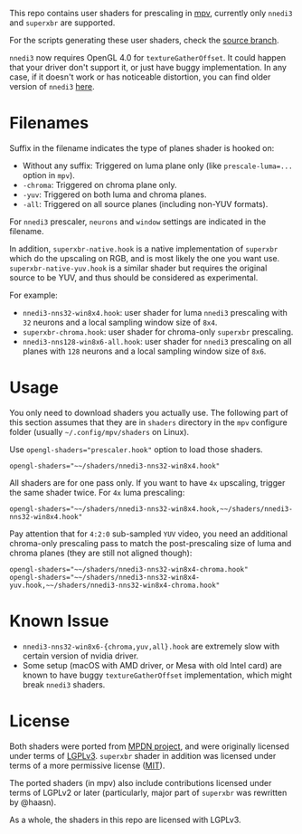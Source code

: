 This repo contains user shaders for prescaling in [mpv](https://mpv.io/),
currently only `nnedi3` and `superxbr` are supported.

For the scripts generating these user shaders, check the [source
branch](https://github.com/bjin/mpv-prescalers/tree/source).

`nnedi3` now requires OpenGL 4.0 for `textureGatherOffset`. It could happen
that your driver don't support it, or just have buggy implementation. In any case,
if it doesn't work or has noticeable distortion, you can find older version of
`nnedi3` [here](https://github.com/bjin/mpv-prescalers/tree/cd9742657732dbd8f8f27dee233f41190a7d9be1).

# Filenames

Suffix in the filename indicates the type of planes shader is hooked on:

* Without any suffix: Triggered on luma plane only (like `prescale-luma=...` option in `mpv`).
* `-chroma`: Triggered on chroma plane only.
* `-yuv`: Triggered on both luma and chroma planes.
* `-all`: Triggered on all source planes (including non-YUV formats).

For `nnedi3` prescaler, `neurons` and `window` settings are indicated in the
filename.

In addition, `superxbr-native.hook` is a native implementation of `superxbr`
which do the upscaling on RGB, and is most likely the one you want use.
`superxbr-native-yuv.hook` is a similar shader but requires the original source
to be YUV, and thus should be considered as experimental.

For example:
* `nnedi3-nns32-win8x4.hook`: user shader for luma `nnedi3` prescaling with `32`
  neurons and a local sampling window size of `8x4`.
* `superxbr-chroma.hook`: user shader for chroma-only `superxbr` prescaling.
* `nnedi3-nns128-win8x6-all.hook`: user shader for `nnedi3` prescaling on all
   planes with `128` neurons and a local sampling window size of `8x6`.

# Usage

You only need to download shaders you actually use. The following part of this
section assumes that they are in `shaders` directory in the `mpv` configure
folder (usually `~/.config/mpv/shaders` on Linux).

Use `opengl-shaders="prescaler.hook"` option to load those shaders.

```
opengl-shaders="~~/shaders/nnedi3-nns32-win8x4.hook"
```

All shaders are for one pass only. If you want to have `4x` upscaling, trigger
the same shader twice. For `4x` luma prescaling:

```
opengl-shaders="~~/shaders/nnedi3-nns32-win8x4.hook,~~/shaders/nnedi3-nns32-win8x4.hook"
```

Pay attention that for `4:2:0` sub-sampled `YUV` video, you need an additional
chroma-only prescaling pass to match the post-prescaling size of luma and
chroma planes (they are still not aligned though):

```
opengl-shaders="~~/shaders/nnedi3-nns32-win8x4-chroma.hook"
opengl-shaders="~~/shaders/nnedi3-nns32-win8x4-yuv.hook,~~/shaders/nnedi3-nns32-win8x4-chroma.hook"
```

# Known Issue

* `nnedi3-nns32-win8x6-{chroma,yuv,all}.hook` are extremely slow with certain
  version of nvidia driver.
* Some setup (macOS with AMD driver, or Mesa with old Intel card) are known to
  have buggy `textureGatherOffset` implementation, which might break `nnedi3`
  shaders.

# License

Both shaders were ported from [MPDN
project](https://github.com/zachsaw/MPDN_Extensions), and were originally
licensed under terms of [LGPLv3](https://www.gnu.org/licenses/lgpl-3.0.en.html).
`superxbr` shader in addition was licensed under terms of a more permissive
license ([MIT](https://opensource.org/licenses/MIT)).

The ported shaders (in mpv) also include contributions licensed under terms of
LGPLv2 or later (particularly, major part of `superxbr` was rewritten by
@haasn).

As a whole, the shaders in this repo are licensed with LGPLv3.
